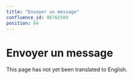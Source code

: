 ```yaml
---
title: "Envoyer un message"
confluence_id: 86762509
position: 64
---
```

# Envoyer un message


This page has not yet been translated to English.

